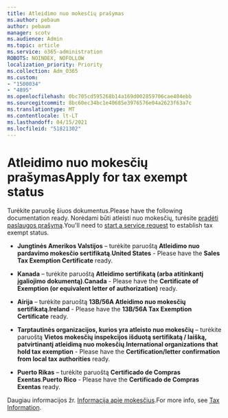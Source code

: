```yaml
---
title: Atleidimo nuo mokesčių prašymas
ms.author: pebaum
author: pebaum
manager: scotv
ms.audience: Admin
ms.topic: article
ms.service: o365-administration
ROBOTS: NOINDEX, NOFOLLOW
localization_priority: Priority
ms.collection: Adm_O365
ms.custom:
- "1500034"
- "4895"
ms.openlocfilehash: 0bc705cd595268b14a169d002859706cae404ebb
ms.sourcegitcommit: 8bc60ec34bc1e40685e3976576e04a2623f63a7c
ms.translationtype: MT
ms.contentlocale: lt-LT
ms.lasthandoff: 04/15/2021
ms.locfileid: "51821302"
---
```

# <a name="apply-for-tax-exempt-status"></a><span data-ttu-id="69a72-102">Atleidimo nuo mokesčių prašymas</span><span class="sxs-lookup"><span data-stu-id="69a72-102">Apply for tax exempt status</span></span>

<span data-ttu-id="69a72-103">Turėkite paruošę šiuos dokumentus.</span><span class="sxs-lookup"><span data-stu-id="69a72-103">Please have the following documentation ready.</span></span> <span data-ttu-id="69a72-104">Norėdami būti atleisti nuo mokesčių, turėsite [pradėti paslaugos prašymą](https://docs.microsoft.com/microsoft-365/admin/contact-support-for-business-products).</span><span class="sxs-lookup"><span data-stu-id="69a72-104">You'll need to [start a service request](https://docs.microsoft.com/microsoft-365/admin/contact-support-for-business-products) to establish tax exempt status.</span></span>

- <span data-ttu-id="69a72-105">**Jungtinės Amerikos Valstijos** – turėkite paruoštą **Atleidimo nuo pardavimo mokesčio sertifikatą**.</span><span class="sxs-lookup"><span data-stu-id="69a72-105">**United States** - Please have the **Sales Tax Exemption Certificate** ready.</span></span>

- <span data-ttu-id="69a72-106">**Kanada** – turėkite paruoštą **Atleidimo sertifikatą (arba atitinkantį įgaliojimo dokumentą)**.</span><span class="sxs-lookup"><span data-stu-id="69a72-106">**Canada** - Please have the **Certificate of Exemption (or equivalent letter of authorization)** ready.</span></span>

- <span data-ttu-id="69a72-107">**Airija** – turėkite paruoštą **13B/56A Atleidimo nuo mokesčių sertifikatą**.</span><span class="sxs-lookup"><span data-stu-id="69a72-107">**Ireland** - Please have the **13B/56A Tax Exemption Certificate** ready.</span></span>

- <span data-ttu-id="69a72-108">**Tarptautinės organizacijos, kurios yra atleisto nuo mokesčių** – turėkite paruoštą **Vietos mokesčių inspekcijos išduotą sertifikatą / laišką, patvirtinantį atleidimą nuo mokesčių**.</span><span class="sxs-lookup"><span data-stu-id="69a72-108">**International organizations that hold tax exemption** - Please have the **Certification/letter confirmation from local tax authorities** ready.</span></span>

- <span data-ttu-id="69a72-109">**Puerto Rikas** – turėkite paruoštą **Certificado de Compras Exentas**.</span><span class="sxs-lookup"><span data-stu-id="69a72-109">**Puerto Rico** - Please have the **Certificado de Compras Exentas** ready.</span></span>

<span data-ttu-id="69a72-110">Daugiau informacijos žr. [Informacija apie mokesčius](https://docs.microsoft.com/microsoft-365/commerce/billing-and-payments/tax-information).</span><span class="sxs-lookup"><span data-stu-id="69a72-110">For more info, see [Tax Information](https://docs.microsoft.com/microsoft-365/commerce/billing-and-payments/tax-information).</span></span>
